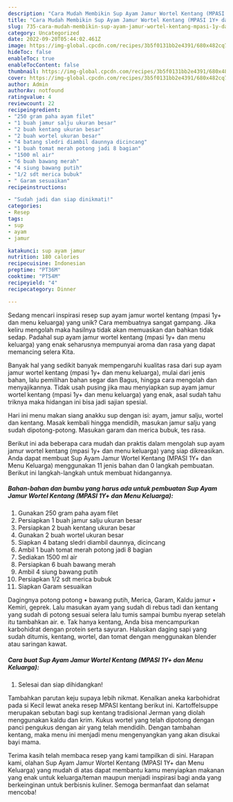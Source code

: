 ```yaml
---
description: "Cara Mudah Membikin Sup Ayam Jamur Wortel Kentang (MPASI 1Y+ dan Menu Keluarga) yang Lezat Sekali"
title: "Cara Mudah Membikin Sup Ayam Jamur Wortel Kentang (MPASI 1Y+ dan Menu Keluarga) yang Lezat Sekali"
slug: 735-cara-mudah-membikin-sup-ayam-jamur-wortel-kentang-mpasi-1y-dan-menu-keluarga-yang-lezat-sekali
category: Uncategorized
date: 2022-09-20T05:44:02.461Z
image: https://img-global.cpcdn.com/recipes/3b5f0131bb2e4391/680x482cq70/sup-ayam-jamur-wortel-kentang-mpasi-1y-dan-menu-keluarga-foto-resep-utama.jpg
hideToc: false
enableToc: true
enableTocContent: false
thumbnail: https://img-global.cpcdn.com/recipes/3b5f0131bb2e4391/680x482cq70/sup-ayam-jamur-wortel-kentang-mpasi-1y-dan-menu-keluarga-foto-resep-utama.jpg
cover: https://img-global.cpcdn.com/recipes/3b5f0131bb2e4391/680x482cq70/sup-ayam-jamur-wortel-kentang-mpasi-1y-dan-menu-keluarga-foto-resep-utama.jpg
author: Admin
authorAv: notfound
ratingvalue: 4
reviewcount: 22
recipeingredient:
- "250 gram paha ayam filet"
- "1 buah jamur salju ukuran besar"
- "2 buah kentang ukuran besar"
- "2 buah wortel ukuran besar"
- "4 batang sledri diambil daunnya dicincang"
- "1 buah tomat merah potong jadi 8 bagian"
- "1500 ml air"
- "6 buah bawang merah"
- "4 siung bawang putih"
- "1/2 sdt merica bubuk"
- " Garam sesuaikan"
recipeinstructions:

- "Sudah jadi dan siap dinikmati!"
categories:
- Resep
tags:
- sup
- ayam
- jamur

katakunci: sup ayam jamur 
nutrition: 180 calories
recipecuisine: Indonesian
preptime: "PT36M"
cooktime: "PT54M"
recipeyield: "4"
recipecategory: Dinner

---
```





Sedang mencari inspirasi resep sup ayam jamur wortel kentang (mpasi 1y+ dan menu keluarga) yang unik? Cara membuatnya sangat gampang. Jika keliru mengolah maka hasilnya tidak akan memuaskan dan bahkan tidak sedap. Padahal sup ayam jamur wortel kentang (mpasi 1y+ dan menu keluarga) yang enak seharusnya mempunyai aroma dan rasa yang dapat memancing selera Kita.





Banyak hal yang sedikit banyak mempengaruhi kualitas rasa dari sup ayam jamur wortel kentang (mpasi 1y+ dan menu keluarga), mulai dari jenis bahan, lalu pemilihan bahan segar dan Bagus, hingga cara mengolah dan menyajikannya. Tidak usah pusing jika mau menyiapkan sup ayam jamur wortel kentang (mpasi 1y+ dan menu keluarga) yang enak,      asal sudah tahu triknya maka hidangan ini bisa jadi sajian spesial.














Hari ini menu makan siang anakku sup dengan isi: ayam, jamur salju, wortel dan kentang. Masak kembali hingga mendidih, masukan jamur salju yang sudah dipotong-potong. Masukan garam dan merica bubuk, tes rasa.






Berikut ini ada beberapa cara mudah dan praktis dalam mengolah sup ayam jamur wortel kentang (mpasi 1y+ dan menu keluarga) yang siap dikreasikan. Anda dapat membuat Sup Ayam Jamur Wortel Kentang (MPASI 1Y+ dan Menu Keluarga) menggunakan 11 jenis bahan dan 0 langkah pembuatan. Berikut ini langkah-langkah untuk membuat hidangannya.

<!--inarticleads1-->

##### Bahan-bahan dan bumbu yang harus ada untuk pembuatan Sup Ayam Jamur Wortel Kentang (MPASI 1Y+ dan Menu Keluarga):

1. Gunakan 250 gram paha ayam filet
1. Persiapkan 1 buah jamur salju ukuran besar
1. Persiapkan 2 buah kentang ukuran besar
1. Gunakan 2 buah wortel ukuran besar
1. Siapkan 4 batang sledri diambil daunnya, dicincang
1. Ambil 1 buah tomat merah potong jadi 8 bagian
1. Sediakan 1500 ml air
1. Persiapkan 6 buah bawang merah
1. Ambil 4 siung bawang putih
1. Persiapkan 1/2 sdt merica bubuk
1. Siapkan  Garam sesuaikan


Dagingnya potong potong • bawang putih, Merica, Garam, Kaldu jamur • Kemiri, geprek. Lalu masukan ayam yang sudah di rebus tadi dan kentang yang sudah di potong sesuai selera lalu tumis sampai bumbu nyerap setelah itu tambahkan air. e. Tak hanya kentang, Anda bisa mencampurkan karbohidrat dengan protein serta sayuran. Haluskan daging sapi yang sudah ditumis, kentang, wortel, dan tomat dengan menggunakan blender atau saringan kawat. 

<!--inarticleads2-->

##### Cara buat Sup Ayam Jamur Wortel Kentang (MPASI 1Y+ dan Menu Keluarga):


1. Selesai dan siap dihidangkan!

Tambahkan parutan keju supaya lebih nikmat. Kenalkan aneka karbohidrat pada si Kecil lewat aneka resep MPASI kentang berikut ini. Kartoffelsuppe merupakan sebutan bagi sup kentang tradisional Jerman yang diolah menggunakan kaldu dan krim. Kukus wortel yang telah dipotong dengan panci pengukus dengan air yang telah mendidih. Dengan tambahan kentang, maka menu ini menjadi menu mengenyangkan yang akan disukai bayi mama. 

Terima kasih telah membaca resep yang kami tampilkan di sini. Harapan kami, olahan Sup Ayam Jamur Wortel Kentang (MPASI 1Y+ dan Menu Keluarga) yang mudah di atas dapat membantu kamu menyiapkan makanan yang enak untuk keluarga/teman maupun menjadi inspirasi bagi anda yang berkeinginan untuk berbisnis kuliner. Semoga bermanfaat dan selamat mencoba!
